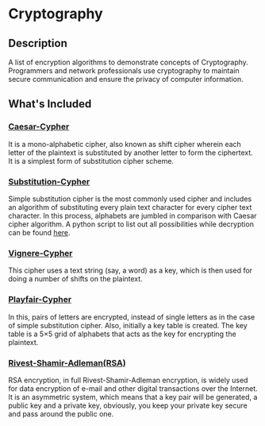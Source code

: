 # Cryptography


## Description

A list of encryption algorithms to demonstrate concepts of Cryptography. Programmers and network professionals use cryptography to maintain secure communication and ensure the privacy of computer information.


## What's Included

### [Caesar-Cypher](/Caesar_Cypher.c)

  It is a mono-alphabetic cipher, also known as shift cipher wherein each letter of the plaintext is substituted by another letter to form the ciphertext. It is a     simplest form of substitution cipher scheme.

### [Substitution-Cypher](/Substitution_Cypher.c)
  Simple substitution cipher is the most commonly used cipher and includes an algorithm of substituting every plain text character for every cipher text character. In this process, alphabets are jumbled in comparison with Caesar cipher algorithm. A python script to list out all possibilities while decryption can be found [here](/Sub_Decypher.py).

### [Vignere-Cypher](/Vignere_Cypher.c)
  This cipher uses a text string (say, a word) as a key, which is then used for doing a number of shifts on the plaintext.

### [Playfair-Cypher](/Playfair_Cypher.c)
  In this, pairs of letters are encrypted, instead of single letters as in the case of simple substitution cipher. Also, initially a key table is created. The key table is a 5×5 grid of alphabets that acts as the key for encrypting the plaintext.

### [Rivest-Shamir-Adleman(RSA)](/RSA.c)
  RSA encryption, in full Rivest-Shamir-Adleman encryption, is widely used for data encryption of e-mail and other digital transactions over the Internet. It is an asymmetric system, which means that a key pair will be generated, a public key and a private key, obviously, you keep your private key secure and pass around the public one.
